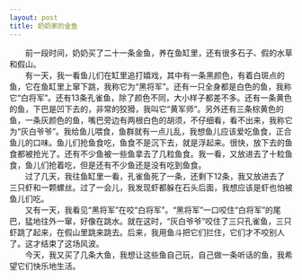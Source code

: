 ```yaml
---
layout: post
title: 奶奶家的金鱼
---
```



　　前一段时间，奶奶买了二十一条金鱼，养在鱼缸里，还有很多石子、假的水草和假山。    
　　有一天，我一看鱼儿们在缸里追打嬉戏，其中有一条黑颜色，有着白斑点的鱼，它在鱼缸里上窜下跳，我称它为“黑将军”。还有一只全身都是白色的鱼，我称它“白将军”。还有13条孔雀鱼，除了颜色不同，大小样子都差不多。还有一条黄色的鱼，下巴是凹下去的，非常的狡猾，我叫它“黄军师”。另外还有三条棕黄色的鱼，一条灰颜色的鱼，嘴巴旁边有两根白色的胡须，不仔细看，看不出来，我称它为“灰白爷爷”。我给鱼儿喂食，鱼群就有一点儿乱，我想鱼儿应该爱吃鱼食，正合鱼儿的口味。鱼儿们抢鱼食吃，鱼食不是沉下去，就是浮起来。很快，放下去的鱼食都被抢光了。还有不少鱼被一些鱼拿去了几粒鱼食。我一看，又放进去了十粒鱼食，鱼儿们抢着吃，但是还有不少鱼还是没有吃到鱼食。    
　　过了几天，我往鱼缸里一看，孔雀鱼死了一条，还剩下12条，我又放进去了三只虾和一颗螺丝。过了一会儿，我发现虾都躲在石头后面，我想应该是虾也怕被鱼儿们吃。    
　　又有一天，我看见“黑将军”在咬“白将军”。“黑将军”一口咬住“白将军”的尾巴，猛地往外一窜，好像在跳水。就在这时，“灰白爷爷”咬住了三只孔雀鱼，三只虾跳了起来，在假山里跳来跳去。后来，我用鱼斗把它们拦住，它们才不咬别人了。这才结束了这场风波。    
　　今天，我又买了几条大鱼，我想让这些鱼自己玩，自己做一条听话的鱼，我希望它们快乐地生活。    
